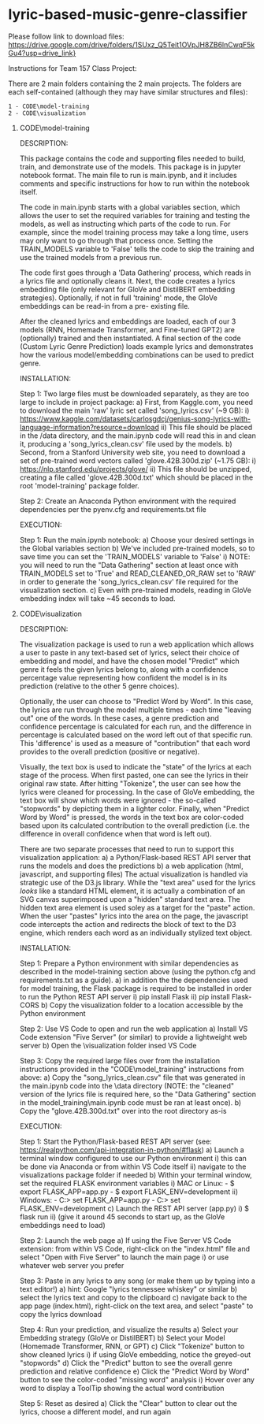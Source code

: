 # lyric-based-music-genre-classifier

Please follow link to download files:
https://drive.google.com/drive/folders/1SUxz_Q5Teit1OVpJH8ZB6lnCwqF5kGu4?usp=drive_link}

Instructions for Team 157 Class Project:

There are 2 main folders containing the 2 main projects. The folders are
each self-contained (although they may have similar structures and files):

    1 - CODE\model-training
    2 - CODE\visualization

1) CODE\model-training

    DESCRIPTION:

    This package contains the code and supporting files needed to
    build, train, and demonstrate use of the models. This package is in jupyter
    notebook format. The main file to run is main.ipynb, and it includes comments
    and specific instructions for how to run within the notebook itself.

    The code in main.ipynb starts with a global variables section, which allows
    the user to set the required variables for training and testing the models,
    as well as instructing which parts of the code to run. For example, since the
    model training process may take a long time, users may only want to go through
    that process once. Setting the TRAIN_MODELS variable to 'False' tells the code
    to skip the training and use the trained models from a previous run.

    The code first goes through a 'Data Gathering' process, which reads in a lyrics
    file and optionally cleans it. Next, the code creates a lyrics embedding file
    (only relevant for GloVe and DistilBERT embedding strategies). Optionally, if
    not in full 'training' mode, the GloVe embeddings can be read-in from a pre-
    existing file.

    After the cleaned lyrics and embeddings are loaded, each of our 3 models (RNN,
    Homemade Transformer, and Fine-tuned GPT2) are (optionally) trained and then
    instantiated. A final section of the code (Custom Lyric Genre Prediction) loads
    example lyrics and demonstrates how the various model/embedding combinations
    can be used to predict genre.

    INSTALLATION:

    Step 1: Two large files must be downloaded separately, as they are too large to
    include in project package:
        a) First, from Kaggle.com, you need to download the main 'raw' lyric set
        called 'song_lyrics.csv' (~9 GB):
             i) https://www.kaggle.com/datasets/carlosgdcj/genius-song-lyrics-with-language-information?resource=download
            ii) This file should be placed in the /data directory, and the main.ipynb
                code will read this in and clean it, producing a 'song_lyrics_clean.csv'
                file used by the models.
        b) Second, from a Stanford University web site, you need to download a set
        of pre-trained word vectors called 'glove.42B.300d.zip' (~1.75 GB):
             i) https://nlp.stanford.edu/projects/glove/
            ii) This file should be unzipped, creating a file called 'glove.42B.300d.txt'
                which should be placed in the root 'model-training' package folder.

    Step 2: Create an Anaconda Python environment with the required dependencies per
    the pyenv.cfg and requirements.txt file

    EXECUTION:

    Step 1: Run the main.ipynb notebook:
        a) Choose your desired settings in the Global variables section
        b) We've included pre-trained models, so to save time you can set the
           'TRAIN_MODELS' variable to 'False'
            i) NOTE: you will need to run the "Data Gathering" section at least once
                     with TRAIN_MODELS set to 'True' and READ_CLEANED_OR_RAW set to
                     'RAW' in order to generate the 'song_lyrics_clean.csv' file
                     required for the visualization section.
        c) Even with pre-trained models, reading in GloVe embedding index will take
           ~45 seconds to load.

2) CODE\visualization

    DESCRIPTION:

    The visualization package is used to run a web application which allows a user to
    paste in any text-based set of lyrics, select their choice of embedding and model,
    and have the chosen model "Predict" which genre it feels the given lyrics belong to,
    along with a confidence percentage value representing how confident the model is
    in its prediction (relative to the other 5 genre choices).
    
    Optionally, the user can choose to "Predict Word by Word". In this case, the lyrics
    are run through the model multiple times - each time "leaving out" one of the words.
    In these cases, a genre prediction and confidence percentage is calculated for each
    run, and the difference in percentage is calculated based on the word left out of
    that specific run. This 'difference' is used as a measure of "contribution" that
    each word provides to the overall prediction (positive or negative).
    
    Visually, the text box is used to indicate the "state" of the lyrics at each stage of
    the process. When first pasted, one can see the lyrics in their original raw state.
    After hitting "Tokenize", the user can see how the lyrics were cleaned for processing.
    In the case of GloVe embedding, the text box will show which words were ignored - the
    so-called "stopwords" by depicting them in a lighter color. Finally, when "Predict Word
    by Word" is pressed, the words in the text box are color-coded based upon its calculated
    contribution to the overall prediction (i.e. the difference in overall confidence when
    that word is left out).

    There are two separate processes that need to run to support this visualization
    application:
        a) a Python/Flask-based REST API server that runs the models and does the predictions
        b) a web application (html, javascript, and supporting files)
    The actual visualization is handled via strategic use of the D3.js library. While the
    "text area" used for the lyrics *looks* like a standard HTML element, it is actually a
    combination of an SVG canvas superimposed upon a "hidden" standard text area. The hidden
    text area element is used soley as a target for the "paste" action. When the user "pastes"
    lyrics into the area on the page, the javascript code intercepts the action and redirects
    the block of text to the D3 engine, which renders each word as an individually stylized
    text object.

    INSTALLATION:

    Step 1: Prepare a Python environment with similar dependencies as described in the model-training
    section above (using the python.cfg and requirements.txt as a guide).
        a) in addition the the dependencies used for model training, the Flask package is
           required to be installed in order to run the Python REST API server
             i) pip install Flask
            ii) pip install Flask-CORS
        b) Copy the visualization folder to a location accessible by the Python environment

    Step 2: Use VS Code to open and run the web application
        a) Install VS Code extension "Five Server" (or similar) to provide a lightweight web
           server
        b) Open the \visualization folder insed VS Code

    Step 3: Copy the required large files over from the installation instructions provided in
    the "CODE\model_training" instructions from above:
        a) Copy the "song_lyrics_clean.csv" file that was generated in the main.ipynb code into
           the \data directory (NOTE: the "cleaned" version of the lyrics file is required here,
           so the "Data Gathering" section in the model_training\main.ipynb code must be ran at least once).
        b) Copy the "glove.42B.300d.txt" over into the root directory as-is

    EXECUTION:

    Step 1: Start the Python/Flask-based REST API server (see: https://realpython.com/api-integration-in-python/#flask)
        a) Launch a terminal window configured to use our Python environment
             i) this can be done via Anaconda or from within VS Code itself
            ii) navigate to the visualizations package folder if needed
        b) Within your terminal window, set the required FLASK environment variables
             i) MAC or Linux:
                - $ export FLASK_APP=app.py
                - $ export FLASK_ENV=development
            ii) Windows:
                - C:\> set FLASK_APP=app.py
                - C:\> set FLASK_ENV=development
        c) Launch the REST API server (app.py)
             i) $ flask run
            ii) (give it around 45 seconds to start up, as the GloVe embeddings need to load)

    Step 2: Launch the web page
        a) If using the Five Server VS Code extension: from within VS Code, right-click on the "index.html"
           file and select "Open with Five Server" to launch the main page
            i) or use whatever web server you prefer

    Step 3: Paste in any lyrics to any song (or make them up by typing into a text editor!)
        a) hint: Google "lyrics tennessee whiskey" or similar
        b) select the lyrics text and copy to the clipboard
        c) navigate back to the app page (index.html), right-click on the text area,
           and select "paste" to copy the lyrics download

    Step 4: Run your prediction, and visualize the results
        a) Select your Embedding strategy (GloVe or DistilBERT)
        b) Select your Model (Homemade Transformer, RNN, or GPT)
        c) Click "Tokenize" button to show cleaned lyrics
            i) if using GloVe embedding, notice the greyed-out "stopwords"
        d) Click the "Predict" button to see the overall genre prediction and relative confidence
        e) Click the "Predict Word by Word" button to see the color-coded "missing word" analysis
            i) Hover over any word to display a ToolTip showing the actual word contribution

    Step 5: Reset as desired
        a) Click the "Clear" button to clear out the lyrics, choose a different model, and run again
